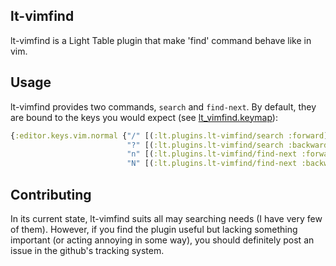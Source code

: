lt-vimfind
----------

lt-vimfind is a Light Table plugin that make 'find' command
behave like in vim.

## Usage

lt-vimfind provides two commands, `search` and `find-next`. By
default, they are bound to the keys you would expect (see
[lt_vimfind.keymap](https://github.com/igorhub/lt-vimfind/blob/master/lt_vimfind.keymap)):

```clojure
{:editor.keys.vim.normal {"/" [(:lt.plugins.lt-vimfind/search :forward)]
                          "?" [(:lt.plugins.lt-vimfind/search :backward)]
                          "n" [(:lt.plugins.lt-vimfind/find-next :forward)]
                          "N" [(:lt.plugins.lt-vimfind/find-next :backward)]}}
```

## Contributing

In its current state, lt-vimfind suits all may searching needs
(I have very few of them). However, if you find the plugin
useful but lacking something important (or acting annoying in
some way), you should definitely post an issue in the github's
tracking system.
